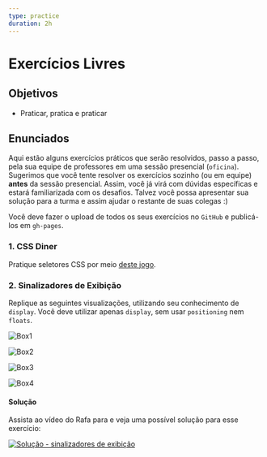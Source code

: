 ```yaml
---
type: practice
duration: 2h
---
```


# Exercícios Livres

## Objetivos

* Praticar, pratica e praticar

## Enunciados

Aqui estão alguns exercícios práticos que serão resolvidos, passo a passo, pela
sua equipe de professores em uma sessão presencial \(`oficina`\). Sugerimos que
você tente resolver os exercícios sozinho \(ou em equipe\) **antes** da sessão
presencial. Assim, você já virá com dúvidas específicas e estará familiarizada
com os desafios. Talvez você possa apresentar sua solução para a turma e assim
ajudar o restante de suas colegas :\)

Você deve fazer o upload de todos os seus exercícios no `GitHub` e publicá-los
em `gh-pages`.

### 1. CSS Diner

Pratique seletores CSS por meio [deste jogo](https://laboratoria.github.io/css-diner).

### 2. Sinalizadores de Exibição

Replique as seguintes visualizações, utilizando seu conhecimento de `display`.
Você deve utilizar apenas `display`, sem usar `positioning` nem `floats`.

![Box1](https://user-images.githubusercontent.com/11894994/57651330-581e2380-75a3-11e9-9018-cb94308496f1.png)

![Box2](https://user-images.githubusercontent.com/11894994/57651332-581e2380-75a3-11e9-8e90-7417a0d7ca49.png)

![Box3](https://user-images.githubusercontent.com/11894994/57651336-58b6ba00-75a3-11e9-90c9-bca269826f5f.png)

![Box4](https://user-images.githubusercontent.com/11894994/57651337-58b6ba00-75a3-11e9-908d-aac21930ead0.png)

#### Solução

Assista ao vídeo do Rafa para e veja uma possível solução para esse exercício:

[![Solução - sinalizadores de
exibição](https://img.youtube.com/vi/fhdFSrRR-YQ/0.jpg)](https://www.youtube.com/watch?v=fhdFSrRR-YQ)
